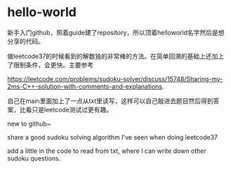 # hello-world

新手入门github，照着guide建了repository，所以顶着helloworld名字然后是想分享的代码。

做leetcode37的时候看到的解数独的非常棒的方法。在简单回溯的基础上还加上了限制条件，会更快。主要参考

https://leetcode.com/problems/sudoku-solver/discuss/15748/Sharing-my-2ms-C++-solution-with-comments-and-explanations.

自己在main里面加上了一点从txt里读写，这样可以自己敲进去题目然后得到答案，比看只是leetcode测试过更有趣。



new to github~

share a good sudoku solving algorithm I've seen when doing leetcode37

add a little in the code to read from txt, where I can write down other sudoku questions.
